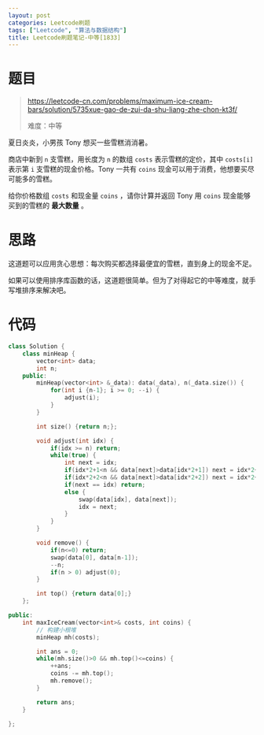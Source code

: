 ```yaml
---
layout: post
categories: Leetcode刷题
tags: ["Leetcode", "算法与数据结构"]
title: Leetcode刷题笔记-中等[1833]
---
```


# 题目

> https://leetcode-cn.com/problems/maximum-ice-cream-bars/solution/5735xue-gao-de-zui-da-shu-liang-zhe-chon-kt3f/
>
> 难度：中等

夏日炎炎，小男孩 Tony 想买一些雪糕消消暑。

商店中新到 `n` 支雪糕，用长度为 `n` 的数组 `costs` 表示雪糕的定价，其中 `costs[i]` 表示第 `i` 支雪糕的现金价格。Tony 一共有 `coins` 现金可以用于消费，他想要买尽可能多的雪糕。

给你价格数组 `costs` 和现金量 `coins` ，请你计算并返回 Tony 用 `coins` 现金能够买到的雪糕的 **最大数量** 。

# 思路

这道题可以应用贪心思想：每次购买都选择最便宜的雪糕，直到身上的现金不足。

如果可以使用排序库函数的话，这道题很简单。但为了对得起它的中等难度，就手写堆排序来解决吧。

# 代码

```c++
class Solution {
    class minHeap {
        vector<int> data;
        int n;
    public:
        minHeap(vector<int> &_data): data(_data), n(_data.size()) {
            for(int i {n-1}; i >= 0; --i) {
                adjust(i);
            }
        }

        int size() {return n;};

        void adjust(int idx) {
            if(idx >= n) return;
            while(true) {
                int next = idx;
                if(idx*2+1<n && data[next]>data[idx*2+1]) next = idx*2+1;
                if(idx*2+2<n && data[next]>data[idx*2+2]) next = idx*2+2;
                if(next == idx) return;
                else {
                    swap(data[idx], data[next]);
                    idx = next;
                }
            }
        }

        void remove() {
            if(n<=0) return;
            swap(data[0], data[n-1]);
            --n;
            if(n > 0) adjust(0);
        }

        int top() {return data[0];}
    };

public:
    int maxIceCream(vector<int>& costs, int coins) {
        // 构建小根堆
        minHeap mh(costs);

        int ans = 0;
        while(mh.size()>0 && mh.top()<=coins) {
            ++ans;
            coins -= mh.top();
            mh.remove();
        }

        return ans;
    }

};
```

